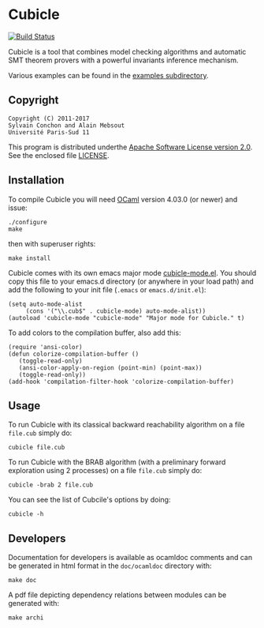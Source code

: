 Cubicle
=======

[![Build Status](https://travis-ci.org/cubicle-model-checker/cubicle.svg?branch=master)](https://travis-ci.org/cubicle-model-checker/cubicle)

Cubicle is a tool that combines model checking algorithms and automatic SMT
theorem provers with a powerful invariants inference mechanism.

Various examples can be found in the [examples subdirectory](examples).

Copyright
---------

    Copyright (C) 2011-2017
    Sylvain Conchon and Alain Mebsout
    Université Paris-Sud 11

This program is distributed underthe
[Apache Software License version 2.0](https://www.apache.org/licenses/LICENSE-2.0).
See the enclosed file [LICENSE](LICENSE).


Installation
------------

To compile Cubicle you will need [OCaml](http://ocaml.org) version 4.03.0 (or
newer) and issue:

    ./configure
    make

then with superuser rights:

    make install

Cubicle comes with its own emacs major
mode [cubicle-mode.el](emacs/cubicle-mode.el). You should copy this file to
your emacs.d directory (or anywhere in your load path) and add the following to
your init file (`.emacs` or `emacs.d/init.el`):

```elisp
(setq auto-mode-alist
     (cons '("\\.cub$" . cubicle-mode) auto-mode-alist))
(autoload 'cubicle-mode "cubicle-mode" "Major mode for Cubicle." t)
```
    
To add colors to the compilation buffer, also add this:

```elisp
(require 'ansi-color)
(defun colorize-compilation-buffer ()
   (toggle-read-only)
   (ansi-color-apply-on-region (point-min) (point-max))
   (toggle-read-only))
(add-hook 'compilation-filter-hook 'colorize-compilation-buffer)
```

Usage
-----

To run Cubicle with its classical backward reachability algorithm on a file
`file.cub` simply do:
 
    cubicle file.cub

To run Cubicle with the BRAB algorithm (with a preliminary forward exploration
using 2 processes) on a file `file.cub` simply do:
 
    cubicle -brab 2 file.cub

You can see the list of Cubcile's options by doing:

    cubicle -h


Developers
----------

Documentation for developers is available as ocamldoc comments and can be
generated in html format in the `doc/ocamldoc` directory with:

    make doc

A pdf file depicting dependency relations between modules can be generated
with:

    make archi
